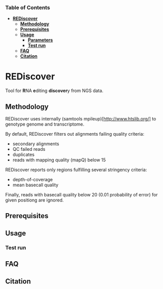 ### Table of Contents
- **[REDiscover](#rediscover)**  
  - **[Methodology](#methodology)**  
  - **[Prerequisites](#prerequisites)**  
  - **[Usage](#usage)**  
    - **[Parameters](#parameters)**  
    - **[Test run](#test-run)**  
  - **[FAQ](#faq)**  
  - **[Citation](#citation)**  

# REDiscover
Tool for **R**NA **e**diting **discover**y from NGS data. 

## Methodology

REDiscover uses internally (samtools mpileup)[http://www.htslib.org/] to genotype genome and transcriptome. 

By default, REDiscover filters out alignments failing quality criteria:
- secondary alignments
- QC failed reads
- duplicates
- reads with mapping quality (mapQ) below 15 

REDiscover reports only regions fulfilling several stringency criteria:
- depth-of-coverage
- mean basecall quality

Finally, reads with basecall quality below 20 (0.01 probability of error) for given positiong are ignored. 

## Prerequisites

## Usage

### Test run

## FAQ

## Citation
